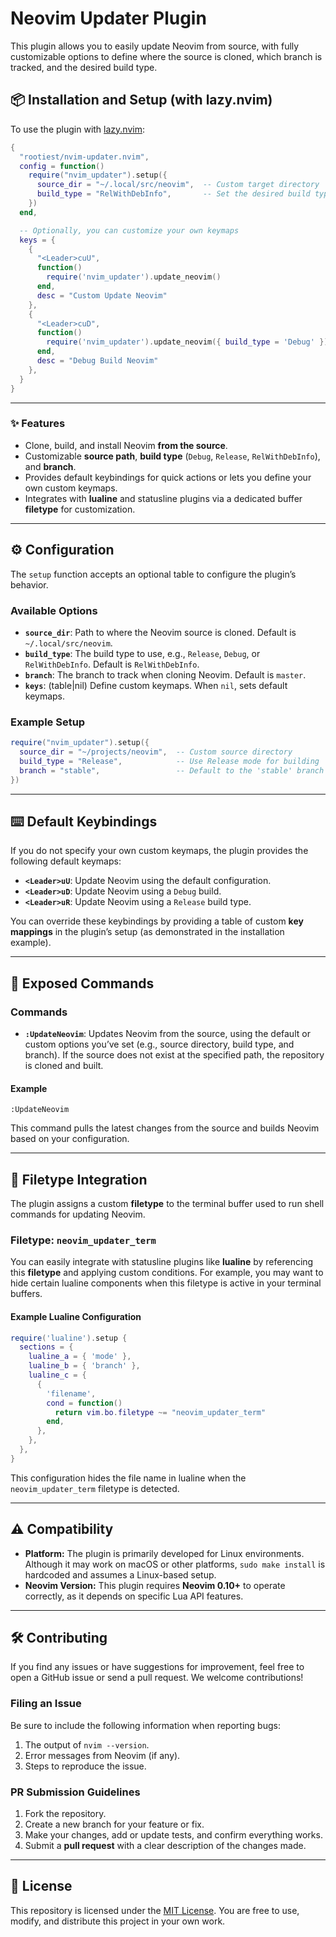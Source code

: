 # Neovim Updater Plugin

This plugin allows you to easily update Neovim from source,
with fully customizable options to define where the source is cloned,
which branch is tracked, and the desired build type.

## 📦 Installation and Setup (with lazy.nvim)

To use the plugin with [lazy.nvim](https://github.com/folke/lazy.nvim):

```lua
{
  "rootiest/nvim-updater.nvim",
  config = function()
    require("nvim_updater").setup({
      source_dir = "~/.local/src/neovim",  -- Custom target directory
      build_type = "RelWithDebInfo",       -- Set the desired build type
    })
  end,

  -- Optionally, you can customize your own keymaps
  keys = {
    {
      "<Leader>cuU",
      function()
        require('nvim_updater').update_neovim()
      end,
      desc = "Custom Update Neovim"
    },
    {
      "<Leader>cuD",
      function()
        require('nvim_updater').update_neovim({ build_type = 'Debug' })
      end,
      desc = "Debug Build Neovim"
    },
  }
}
```

---

### ✨ Features

- Clone, build, and install Neovim **from the source**.
- Customizable **source path**, **build type**
  (`Debug`, `Release`, `RelWithDebInfo`), and **branch**.
- Provides default keybindings for quick actions or
  lets you define your own custom keymaps.
- Integrates with **lualine** and statusline plugins via a
  dedicated buffer **filetype** for customization.

---

## ⚙️ Configuration

The `setup` function accepts an optional table to configure the plugin’s behavior.

### Available Options

- **`source_dir`**: Path to where the Neovim source is cloned. Default is `~/.local/src/neovim`.
- **`build_type`**: The build type to use, e.g.,
  `Release`, `Debug`, or `RelWithDebInfo`. Default is `RelWithDebInfo`.
- **`branch`**: The branch to track when cloning Neovim. Default is `master`.
- **`keys`**: (table|nil) Define custom keymaps. When `nil`, sets default keymaps.

### Example Setup

```lua
require("nvim_updater").setup({
  source_dir = "~/projects/neovim",  -- Custom source directory
  build_type = "Release",            -- Use Release mode for building
  branch = "stable",                 -- Default to the 'stable' branch
})
```

---

## ⌨️ Default Keybindings

If you do not specify your own custom keymaps,
the plugin provides the following default keymaps:

- **`<Leader>uU`**: Update Neovim using the default configuration.
- **`<Leader>uD`**: Update Neovim using a `Debug` build.
- **`<Leader>uR`**: Update Neovim using a `Release` build type.

You can override these keybindings by providing a table of
custom **key mappings** in the plugin’s setup
(as demonstrated in the installation example).

---

## 🔧 Exposed Commands

### Commands

- **`:UpdateNeovim`**: Updates Neovim from the source, using the default
  or custom options you’ve set (e.g., source directory, build type, and branch).
  If the source does not exist at the specified path,
  the repository is cloned and built.

#### Example

```vim
:UpdateNeovim
```

This command pulls the latest changes from the source
and builds Neovim based on your configuration.

---

## 📂 Filetype Integration

The plugin assigns a custom **filetype** to the terminal buffer
used to run shell commands for updating Neovim.

### Filetype: `neovim_updater_term`

You can easily integrate with statusline plugins like **lualine** by referencing
this **filetype** and applying custom conditions.
For example, you may want to hide certain lualine components when
this filetype is active in your terminal buffers.

#### Example Lualine Configuration

```lua
require('lualine').setup {
  sections = {
    lualine_a = { 'mode' },
    lualine_b = { 'branch' },
    lualine_c = {
      {
        'filename',
        cond = function()
          return vim.bo.filetype ~= "neovim_updater_term"
        end,
      },
    },
  },
}
```

This configuration hides the file name in lualine when
the `neovim_updater_term` filetype is detected.

---

## ⚠️ Compatibility

- **Platform:** The plugin is primarily developed for Linux environments.
  Although it may work on macOS or other platforms,
  `sudo make install` is hardcoded and assumes a Linux-based setup.
- **Neovim Version:** This plugin requires **Neovim 0.10+** to operate correctly,
  as it depends on specific Lua API features.

---

## 🛠️ Contributing

If you find any issues or have suggestions for improvement,
feel free to open a GitHub issue or send a pull request.
We welcome contributions!

### Filing an Issue

Be sure to include the following information when reporting bugs:

1. The output of `nvim --version`.
2. Error messages from Neovim (if any).
3. Steps to reproduce the issue.

### PR Submission Guidelines

1. Fork the repository.
2. Create a new branch for your feature or fix.
3. Make your changes, add or update tests, and confirm everything works.
4. Submit a **pull request** with a clear description of the changes made.

---

## 📜 License

This repository is licensed under the [MIT License](LICENSE).
You are free to use, modify, and distribute this project in your own work.
